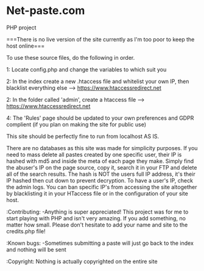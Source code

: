 # Net-paste.com
PHP project

===There is no live version of the site currently as I'm too poor to keep the host online===


To use these source files, do the following in order.

1: Locate config.php and change the variables to which suit you

2: In the index create a new .htaccess file and whitelist your own IP, then blacklist everything else --> https://www.htaccessredirect.net

2: In the folder called 'admin', create a htaccess file --> https://www.htaccessredirect.net

4: The 'Rules' page should be updated to your own preferences and GDPR complient (if you plan on making the site for public use)


This site should be perfectly fine to run from localhost AS IS. 

There are no databases as this site was made for simplicity purposes. If you need to mass delete all pastes created by one specific user, their IP 
is hashed with md5 and inside the meta of each page they make. Simply find the abuser's IP on the page source, copy it, search it in your FTP and delete all of the search results.
The hash is NOT the users full IP address, it's their IP hashed then cut down to prevent decryption. To have a user's IP, check the admin logs. You can ban specific
IP's from accessing the site altogether by blacklisting it in your HTaccess file or in the configuration of your site host.


:Contributing:
-Anything is super appreciated! This project was for me to start playing with PHP and isn't very amazing. If you add something, no matter how small. Please don't hesitate to add your name and site to the credits.php file! 

:Known bugs:
-Sometimes submitting a paste will just go back to the index and nothing will be sent

:Copyright: 
Nothing is actually copyrighted on the entire site
